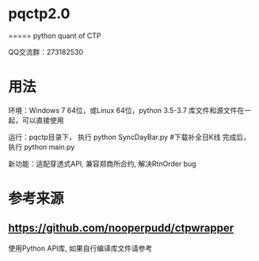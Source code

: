 # pqctp2.0
=====
python quant of CTP

QQ交流群：273182530

用法
=====
环境：Windows 7 64位，或Linux 64位，python 3.5-3.7
库文件和源文件在一起，可以直接使用

运行：pqctp目录下，
执行 python SyncDayBar.py  #下载补全日K线
完成后，
执行 python main.py

新功能：适配穿透式API, 兼容郑商所合约, 解决RtnOrder bug

参考来源
=====
https://github.com/nooperpudd/ctpwrapper
-----
使用Python API库, 如果自行编译库文件请参考



